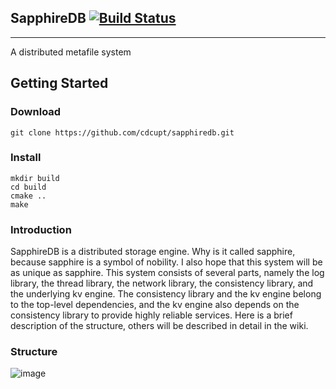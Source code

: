 ## SapphireDB [![Build Status](https://travis-ci.org/cdcupt/sapphiredb.svg?branch=master)](https://travis-ci.org/cdcupt/sapphiredb)

----------
A distributed metafile system
## Getting Started
### Download
```
git clone https://github.com/cdcupt/sapphiredb.git
```
### Install
```
mkdir build
cd build
cmake ..
make
```
### Introduction
SapphireDB is a distributed storage engine. Why is it called sapphire, because sapphire is a symbol of nobility. I also hope that this system will be as unique as sapphire.
This system consists of several parts, namely the log library, the thread library, the network library, the consistency library, and the underlying kv engine. The consistency library and the kv engine belong to the top-level dependencies, and the kv engine also depends on the consistency library to provide highly reliable services. Here is a brief description of the structure, others will be described in detail in the wiki.
### Structure
![image](https://photos.google.com/photo/AF1QipM_-bvTy04eUIFWhYLLH0KO5-N_hs6woHGQ5qw1)